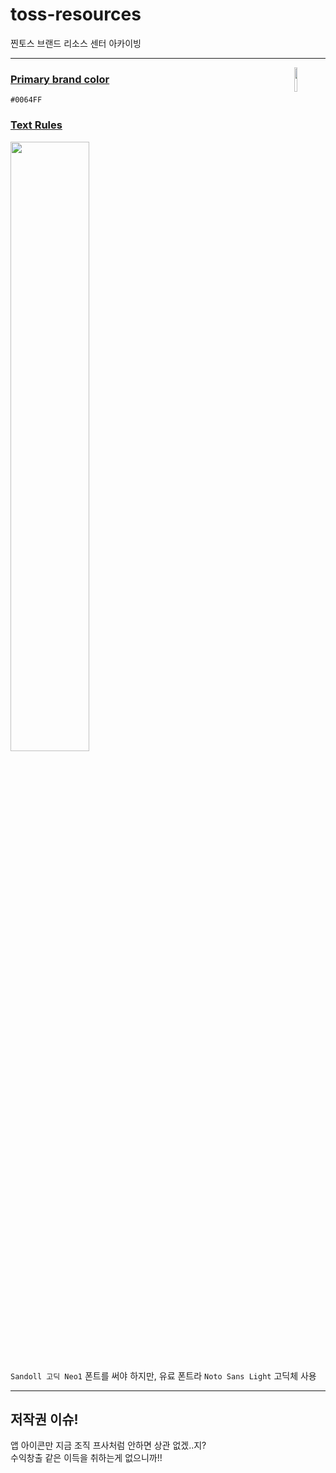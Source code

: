 # toss-resources

찐토스 브랜드 리소스 센터 아카이빙

---

<img src="https://user-images.githubusercontent.com/40740128/149644842-364e6be4-2cfd-49e3-a97b-969b209e50fc.png" width="10%" align="right" />

### [Primary brand color](https://brand.toss.im/color)

`#0064FF`

### [Text Rules](https://brand.toss.im/textrules)

<img src="https://user-images.githubusercontent.com/40740128/149644817-3dce914a-8746-4e51-80d9-9c4affb5c772.png" width="50%" />

`Sandoll 고딕 Neo1` 폰트를 써야 하지만, 유료 폰트라 `Noto Sans Light` 고딕체 사용

---

## 저작권 이슈!

앱 아이콘만 지금 조직 프사처럼 안하면 상관 없겠..지?<br/>수익창출 같은 이득을 취하는게 없으니까!!
